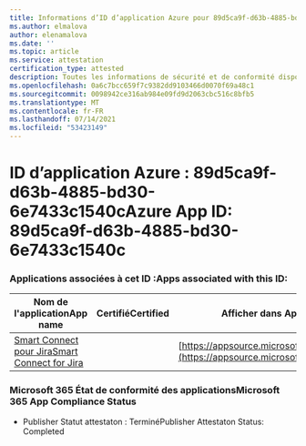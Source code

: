 ```yaml
---
title: Informations d’ID d’application Azure pour 89d5ca9f-d63b-4885-bd30-6e7433c1540c
ms.author: elmalova
author: elenamalova
ms.date: ''
ms.topic: article
ms.service: attestation
certification_type: attested
description: Toutes les informations de sécurité et de conformité disponibles pour 89d5ca9f-d63b-4885-bd30-6e7433c1540c.
ms.openlocfilehash: 0a6c7bcc659f7c9382dd9103466d0070f69a48c1
ms.sourcegitcommit: 0098942ce316ab984e09fd9d2063cbc516c8bfb5
ms.translationtype: MT
ms.contentlocale: fr-FR
ms.lasthandoff: 07/14/2021
ms.locfileid: "53423149"
---
```

# <a name="azure-app-id-89d5ca9f-d63b-4885-bd30-6e7433c1540c"></a><span data-ttu-id="b987a-103">ID d’application Azure : 89d5ca9f-d63b-4885-bd30-6e7433c1540c</span><span class="sxs-lookup"><span data-stu-id="b987a-103">Azure App ID: 89d5ca9f-d63b-4885-bd30-6e7433c1540c</span></span>


### <a name="apps-associated-with-this-id"></a><span data-ttu-id="b987a-104">Applications associées à cet ID :</span><span class="sxs-lookup"><span data-stu-id="b987a-104">Apps associated with this ID:</span></span>
| <span data-ttu-id="b987a-105">**Nom de l'application**</span><span class="sxs-lookup"><span data-stu-id="b987a-105">**App name**</span></span> | <span data-ttu-id="b987a-106">**Certifié**</span><span class="sxs-lookup"><span data-stu-id="b987a-106">**Certified**</span></span> | <span data-ttu-id="b987a-107">**Afficher dans AppSource**</span><span class="sxs-lookup"><span data-stu-id="b987a-107">**View in AppSource**</span></span> |
|-|-|-|
| [<span data-ttu-id="b987a-108">Smart Connect pour Jira</span><span class="sxs-lookup"><span data-stu-id="b987a-108">Smart Connect for Jira</span></span>](https://docs.microsoft.com/en-us/microsoft-365-app-certification/forward/WA200002055) |  | [https://appsource.microsoft.com/product/office/WA200002055](https://appsource.microsoft.com/product/office/WA200002055) |

### <a name="microsoft-365-app-compliance-status"></a><span data-ttu-id="b987a-109">Microsoft 365 État de conformité des applications</span><span class="sxs-lookup"><span data-stu-id="b987a-109">Microsoft 365 App Compliance Status</span></span>
- <span data-ttu-id="b987a-110">Publisher Statut attestaton : Terminé</span><span class="sxs-lookup"><span data-stu-id="b987a-110">Publisher Attestaton Status: Completed</span></span>
